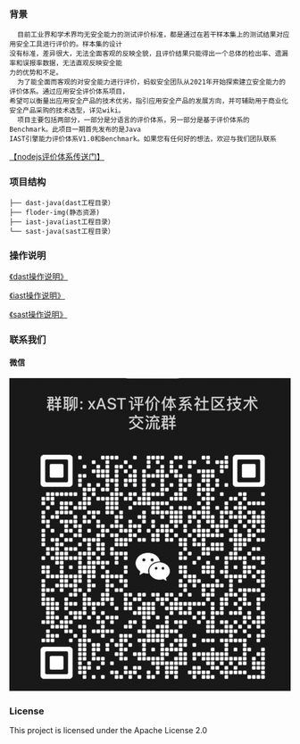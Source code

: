 ### 背景
      目前工业界和学术界均无安全能力的测试评价标准，都是通过在若干样本集上的测试结果对应用安全工具进行评价的。样本集的设计
    没有标准，差异很大，无法全面客观的反映全貌，且评价结果只能得出一个总体的检出率、遗漏率和误报率数据，无法直观反映安全能
    力的优势和不足。
      为了能全面而客观的对安全能力进行评价，蚂蚁安全团队从2021年开始探索建立安全能力的评价体系。通过应用安全评价体系项目，
    希望可以衡量出应用安全产品的技术优劣，指引应用安全产品的发展方向，并可辅助用于商业化安全产品采购的技术选型，详见wiki。
      项目主要包括两部分，一部分是分语言的评价体系，另一部分是基于评价体系的Benchmark。此项目一期首先发布的是Java 
    IAST引擎能力评价体系V1.0和Benchmark。如果您有任何好的想法，欢迎与我们团队联系 
[【nodejs评价体系传送门】](https://github.com/alipay/ant-application-security-testing-benchmark-nodejs)
### 项目结构
```
├── dast-java(dast工程目录）
├── floder-img(静态资源)
├── iast-java(iast工程目录）
└── sast-java(sast工程目录）
```
### 操作说明
[《dast操作说明》](https://github.com/alipay/ant-application-security-testing-benchmark/blob/main/dast-java/README.md)

[《iast操作说明》](https://github.com/alipay/ant-application-security-testing-benchmark/blob/main/iast-java/README.md)

[《sast操作说明》](https://github.com/alipay/ant-application-security-testing-benchmark/blob/main/sast-java/README.md)

### 联系我们
#### 微信
![Image text](https://github.com/alipay/ant-application-security-testing-benchmark/blob/main/floder-img/Iwechat.png)

### License
This project is licensed under the Apache License 2.0
